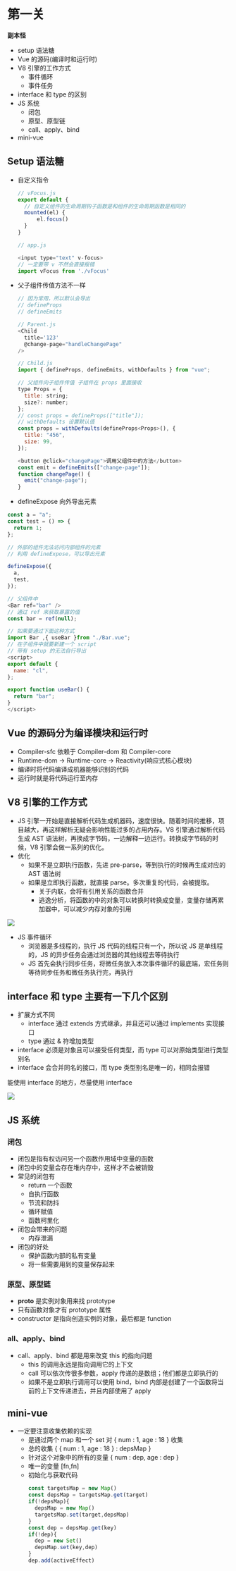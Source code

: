# 第一关

**副本怪**

- setup 语法糖
- Vue 的源码(编译时和运行时)
- V8 引擎的工作方式
  - 事件循环
  - 事件任务
- interface 和 type 的区别
- JS 系统
  - 闭包
  - 原型、原型链
  - call、apply、bind
- mini-vue

## Setup 语法糖

- 自定义指令
  ```js
  // vFocus.js
  export default {
    // 自定义组件的生命周期钩子函数是和组件的生命周期函数是相同的
    mounted(el) {
        el.focus()
    }
  }

  // app.js

  <input type="text" v-focus>
  // 一定要带 v 不然会直接报错
  import vFocus from './vFocus'
  ```
- 父子组件传值方法不一样
  ```js
  // 因为常用，所以默认会导出
  // defineProps
  // defineEmits

  // Parent.js
  <Child
    title='123'
    @change-page="handleChangePage"
  />

  // Child.js
  import { defineProps, defineEmits, withDefaults } from "vue";

  // 父组件向子组件传值 子组件在 props 里面接收
  type Props = {
    title: string;
    size?: number;
  };
  // const props = defineProps(["title"]);
  // withDefaults 设置默认值
  const props = withDefaults(defineProps<Props>(), {
    title: "456",
    size: 99,
  });

  <button @click="changePage">调用父组件中的方法</button>
  const emit = defineEmits(["change-page"]);
  function changePage() {
    emit("change-page");
  }
  ```
-  defineExpose 向外导出元素
  ```js
  const a = "a";
  const test = () => {
    return 1;
  };

  // 外部的组件无法访问内部组件的元素
  // 利用 defineExpose，可以导出元素

  defineExpose({
    a,
    test,
  });

  // 父组件中
  <Bar ref="bar" />
  // 通过 ref 来获取暴露的值
  const bar = ref(null);

  // 如果要通过下面这种方式
  import Bar ,{ useBar }from "./Bar.vue";
  // 在子组件中就要新建一个 script 
  // 带有 setup 的无法自行导出
  <script>
  export default {
    name: "cl",
  };

  export function useBar() {
    return "bar";
  }
  </script>
  ```

## Vue 的源码分为编译模块和运行时

- Compiler-sfc 依赖于 Compiler-dom 和 Compiler-core
- Runtime-dom -> Runtime-core -> Reactivity(响应式核心模块)
- 编译时将代码编译成机器能够识别的代码
- 运行时就是将代码运行至内存

## V8 引擎的工作方式

- JS 引擎一开始是直接解析代码生成机器码，速度很快。随着时间的推移，项目越大，再这样解析无疑会影响性能过多的占用内存。V8 引擎通过解析代码生成 AST 语法树，再换成字节码，一边解释一边运行。转换成字节码的时候，V8 引擎会做一系列的优化。
- 优化
  - 如果不是立即执行函数，先进 pre-parse，等到执行的时候再生成对应的 AST 语法树
  - 如果是立即执行函数，就直接 parse。多次重复的代码，会被提取。
    - 关于内联，会将有引用关系的函数合并
    - 逃逸分析，将函数的中的对象可以转换时转换成变量，变量存储再累加器中，可以减少内存对象的引用

![](http://66.152.176.25:8000/home/images/artical/V8工作原理.jpg)

- JS 事件循环
  - 浏览器是多线程的，执行 JS 代码的线程只有一个，所以说 JS 是单线程的，JS 的异步任务会通过浏览器的其他线程去等待执行
  - JS 首先会执行同步任务，将微任务放入本次事件循环的最底端，宏任务则等待同步任务和微任务执行完，再执行

## interface 和 type 主要有一下几个区别

- 扩展方式不同
  - interface 通过 extends 方式继承，并且还可以通过 implements 实现接口
  - type 通过 & 符增加类型
- interface 必须是对象且可以接受任何类型，而 type 可以对原始类型进行类型别名
- interface 会合并同名的接口，而 type 类型别名是唯一的，相同会报错

能使用 interface 的地方，尽量使用 interface

![](http://66.152.176.25:8000/home/images/artical/TS中的interface和type的异同.jpg)

## JS 系统

### 闭包

- 闭包是指有权访问另一个函数作用域中变量的函数
- 闭包中的变量会存在堆内存中，这样才不会被销毁
- 常见的闭包有
  - return 一个函数
  - 自执行函数
  - 节流和防抖
  - 循环赋值
  - 函数柯里化
- 闭包会带来的问题
  - 内存泄漏
- 闭包的好处
  - 保护函数内部的私有变量
  - 将一些需要用到的变量保存起来

### 原型、原型链

- __proto__ 是实例对象用来找 prototype
- 只有函数对象才有 prototype 属性
- constructor 是指向创造实例的对象，最后都是 function

###  all、apply、bind

- call、apply、bind 都是用来改变 this 的指向问题
  - this 的调用永远是指向调用它的上下文
  - call 可以依次传很多参数，apply 传递的是数组；他们都是立即执行的
  - 如果不是立即执行调用可以使用 bind，bind 内部是创建了一个函数将当前的上下文传递进去，并且内部使用了 apply

## mini-vue

- 一定要注意收集依赖的实现
    - 是通过两个 map 和一个 set 对 { num : 1, age : 18 } 收集
    - 总的收集 { { num : 1, age : 18 } : depsMap }
    - 针对这个对象中的所有的变量 { num : dep, age : dep }
    - 唯一的变量 [fn,fn]
  - 初始化与获取代码
    ```ts
    const targetsMap = new Map()
    const depsMap = targetsMap.get(target)
    if(!depsMap){
      depsMap = new Map()
      targetsMap.set(target,depsMap)
    }
    const dep = depsMap.get(key)
    if(!dep){
      dep = new Set()
      depsMap.set(key,dep)
    }
    dep.add(activeEffect)
    ```  